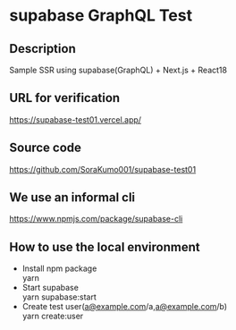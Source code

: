 # supabase GraphQL Test

## Description

Sample SSR using supabase(GraphQL) + Next.js + React18

## URL for verification

<https://supabase-test01.vercel.app/>

## Source code

<https://github.com/SoraKumo001/supabase-test01>

## We use an informal cli

<https://www.npmjs.com/package/supabase-cli>

## How to use the local environment

- Install npm package  
  yarn
- Start supabase  
  yarn supabase:start
- Create test user(a@example.com/a,a@example.com/b)  
  yarn create:user
